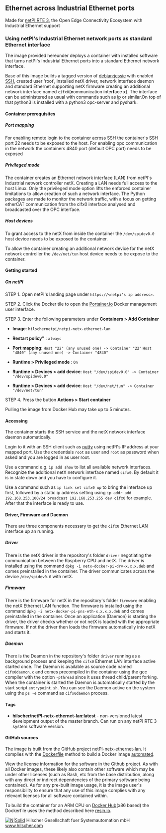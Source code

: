 ## Ethernet across Industrial Ethernet ports 

Made for [netPI RTE 3](https://www.netiot.com/netpi/), the Open Edge Connectivity Ecosystem with Industrial Ethernet support

### Using netPI's Industrial Ethernet network ports as standard Ethernet interface

The image provided hereunder deploys a container with installed software that turns netPI's Industrial Ethernet ports into a standard Ethernet network interface.

Base of this image builds a tagged version of [debian:jessie](https://hub.docker.com/r/resin/armv7hf-debian/tags/) with enabled [SSH](https://en.wikipedia.org/wiki/Secure_Shell), created user 'root', installed netX driver, network interface daemon and standard Ethernet supporting netX firmware creating an additional network interface named `cifx0`(**c**ommunication **i**nter**f**ace **x**).  The interface can be administered as usual with commands such as [ip](https://linux.die.net/man/8/ip) or similar.On top of that python3 is installed with a python3 opc-server and pyshark.

#### Container prerequisites

##### Port mapping

For enabling remote login to the container across SSH the container's SSH port 22 needs to be exposed to the host. For enabling opc communication in the network the containers 4840 port (default OPC port) needs to be exposed

##### Privileged mode

The container creates an Ethernet network interface (LAN) from netPI's Industrial network controller netX. Creating a LAN needs full access to the host Linux. Only the privileged mode option lifts the enforced container limitations to allow creation of such a network interface. The Python packages are made to monitor the network traffic, with a focus on getting etherCAT communication from the cifx0 interface analysed and broadcasted over the OPC interface.

##### Host devices

To grant access to the netX from inside the container the `/dev/spidev0.0` host device needs to be exposed to the container.

To allow the container creating an additional network device for the netX network controller the `/dev/net/tun` host device needs to be expose to the container.

#### Getting started

##### On netPI

STEP 1. Open netPI's landing page under `https://<netpi's ip address>`.

STEP 2. Click the Docker tile to open the [Portainer.io](http://portainer.io/) Docker management user interface.

STEP 3. Enter the following parameters under **Containers > Add Container**

* **Image**: `hilschernetpi/netpi-netx-ethernet-lan`

* **Restart policy"** : `always`

* **Port mapping**: `Host "22" (any unused one) -> Container "22"`
                    `Host "4840" (any unused one) -> Container "4840"`

* **Runtime > Privileged mode** : `On`

* **Runtime > Devices > add device**: `Host "/dev/spidev0.0" -> Container "/dev/spidev0.0"`

* **Runtime > Devices > add device**: `Host "/dev/net/tun" -> Container "/dev/net/tun"`

STEP 4. Press the button **Actions > Start container**

Pulling the image from Docker Hub may take up to 5 minutes.

#### Accessing

The container starts the SSH service and the netX network interface daemon automatically.

Login to it with an SSH client such as [putty](http://www.putty.org/) using netPI's IP address at your mapped port. Use the credentials `root` as user and `root` as password when asked and you are logged in as user root.

Use a command e.g. `ip add show` to list all available network interfaces. Recognize the additional netX network interface named `cifx0`. By default it is in state down and you have to configure it.

Use a command such as `ip link set cifx0 up` to bring the interface up first, followed by a static ip address setting using `ip addr add 192.168.253.100/24 broadcast 192.168.253.255 dev cifx0` for example. After that the interface is ready to use.

#### Driver, Firmware and Daemon

There are three components necessary to get the `cifx0` Ethernet LAN interface up an running.

##### Driver

There is the netX driver in the repository's folder `driver` negotiating the communication between the Raspberry CPU and netX. The driver is installed using the command `dpkg -i netx-docker-pi-drv-x.x.x.deb` and comes preinstalled in the container. The driver communicates across the device `/dev/spidev0.0` with netX.

##### Firmware

There is the firmware for netX in the repository's folder `firmware` enabling the netX Ethernet LAN function. The firmware is installed using the command `dpkg -i netx-docker-pi-pns-eth-x.x.x.x.deb` and comes preinstalled in the container. Once an application (Daemon) is starting the driver, the driver checks whether or not netX is loaded with the appropriate firmware. If not the driver then loads the firmware automatically into netX and starts it.

##### Daemon

There is the Deamon in the repository's folder `driver` running as a background process and keeping the `cifx0` Ethernet LAN interface active started once. The Daemon is available as source code named `cifx0daemon.c` and comes precompiled in the container using the gcc compiler with the option `-pthread` since it uses thread child/parent forking. When the container is started the Daemon is automatically started by the start script `entrypoint.sh`. You can see the Daemon active on the system using the `ps -e` command as `cifx0daemon` process.

#### Tags

* **hilscher/netPI-netx-ethernet-lan:latest** - non-versioned latest development output of the master branch. Can run on any netPI RTE 3 system software version.

#### GitHub sources
The image is built from the GitHub project [netPI-netx-ethernet-lan](https://github.com/Hilscher/netPI-netx-ethernet-lan). It complies with the [Dockerfile](https://docs.docker.com/engine/reference/builder/) method to build a Docker image [automated](https://docs.docker.com/docker-hub/builds/).

View the license information for the software in the Github project. As with all Docker images, these likely also contain other software which may be under other licenses (such as Bash, etc from the base distribution, along with any direct or indirect dependencies of the primary software being contained).
As for any pre-built image usage, it is the image user's responsibility to ensure that any use of this image complies with any relevant licenses for all software contained within.

To build the container for an ARM CPU on [Docker Hub](https://hub.docker.com/)(x86 based) the Dockerfile uses the method described here [resin.io](https://resin.io/blog/building-arm-containers-on-any-x86-machine-even-dockerhub/).

[![N|Solid](http://www.hilscher.com/fileadmin/templates/doctima_2013/resources/Images/logo_hilscher.png)](http://www.hilscher.com)  Hilscher Gesellschaft fuer Systemautomation mbH  www.hilscher.com

